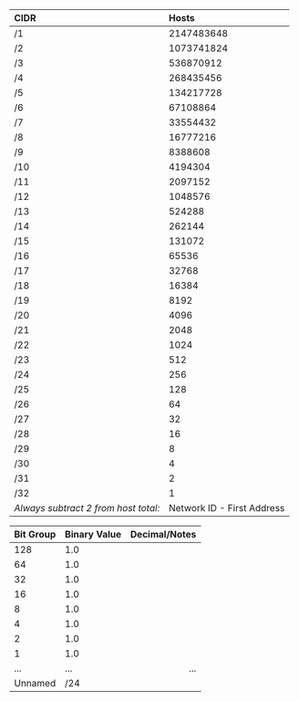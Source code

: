 
| CIDR | Hosts |
|:-----|:------|
| /1   | 2147483648 |
| /2   | 1073741824 |
| /3   | 536870912 |
| /4   | 268435456 |
| /5   | 134217728 |
| /6   | 67108864 |
| /7   | 33554432 |
| /8   | 16777216 |
| /9   | 8388608 |
| /10  | 4194304 |
| /11  | 2097152 |
| /12  | 1048576 |
| /13  | 524288 |
| /14  | 262144 |
| /15  | 131072 |
| /16  | 65536 |
| /17  | 32768 |
| /18  | 16384 |
| /19  | 8192 |
| /20  | 4096 |
| /21  | 2048 |
| /22  | 1024 |
| /23  | 512 |
| /24  | 256 |
| /25  | 128 |
| /26  | 64 |
| /27  | 32 |
| /28  | 16 |
| /29  | 8 |
| /30  | 4 |
| /31  | 2 |
| /32  | 1 |
| *Always subtract 2 from host total:* | Network ID - First Address |


| Bit Group | Binary Value | Decimal/Notes |
|:----------|:-------------|--------------:|
| 128       | 1.0          |               |
| 64        | 1.0          |               |
| 32        | 1.0          |               |
| 16        | 1.0          |               |
| 8         | 1.0          |               |
| 4         | 1.0          |               |
| 2         | 1.0          |               |
| 1         | 1.0          |               |
| ...       | ...          | ...           |
| Unnamed   | /24          |               |
